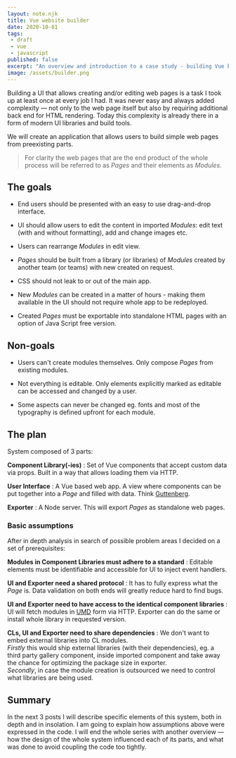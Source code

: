 ```yaml
---
layout: note.njk
title: Vue website builder
date: 2020-10-01
tags: 
 - draft
 - vue
 - javascript
published: false
excerpt: "An overview and introduction to a case study - building Vue based websites inside a Vue application."
image: /assets/builder.png
---
```


Building a UI that allows creating and/or editing web pages is a task I took up at least once at every job I had. It was never easy and always added complexity — not only to the web page itself but also by requiring additional back end for HTML rendering. Today this complexity is already there in a form of modern UI libraries and build tools.

We will create an application that allows users to build simple web pages from preexisting parts.

> For clarity the web pages that are the end product of the whole process will be referred to as *Pages* and their elements as *Modules*.

## The goals

- End users should be presented with an easy to use drag-and-drop interface.

- UI should allow users to edit the content in imported *Modules*: edit text (with and without formatting), add and change images etc.

- Users can rearrange *Modules* in edit view.

- *Pages* should be built from a library (or libraries) of *Modules* created by another team (or teams) with new created on request.

- CSS should not leak to or out of the main app.

- New *Modules* can be created in a matter of hours - making them available in the UI should not require whole app to be redeployed.

- Created *Pages* must be exportable into standalone HTML pages with an option of Java&nbsp;Script free version.

## Non-goals

- Users can't create modules themselves. Only compose *Pages* from existing modules.

- Not everything is editable. Only elements explicitly marked as editable can be accessed and changed by a user.

- Some aspects can never be changed eg. fonts and most of the typography is defined upfront for each module.

## The plan

System composed of 3 parts:

**Component Library(-ies)**
: Set of Vue components that accept custom data via props. Built in a way that allows loading them via HTTP.

**User Interface**
: A Vue based web app. A view where components can be put together into a *Page* and filled with data. Think [Guttenberg](https://wordpress.org/gutenberg/).

**Exporter**
: A Node server. This will export *Pages* as standalone web pages.

### Basic assumptions

After in depth analysis in search of possible problem areas I decided on a set of prerequisites:

**Modules in Component Libraries must adhere to a standard**
: Editable elements must be identifiable and accessible for UI to inject event handlers.

**UI and Exporter need a shared protocol**
: It has to fully express what the *Page* is. Data validation on both ends will greatly reduce hard to find bugs.

**UI and Exporter need to have access to the identical component libraries**
: UI will fetch modules in [UMD](https://github.com/umdjs/umd) form via HTTP. Exporter can do the same or install whole library in requested version.

**CLs, UI and Exporter need to share dependencies**
: We don't want to embed external libraries into CL modules.  
  *Firstly* this would ship external libraries (with their dependencies), eg. a third party gallery component, inside imported component and take away the chance for optimizing the package size in exporter.  
  *Secondly*, in case the module creation is outsourced we need to control what libraries are being used.

## Summary

In the next 3 posts I will describe specific elements of this system, both in depth and in insolation. I am going to explain how assumptions above were expressed in the code. I will end the whole series with another overview — how the design of the whole system influenced each of its parts, and what was done to avoid coupling the code too tightly.
